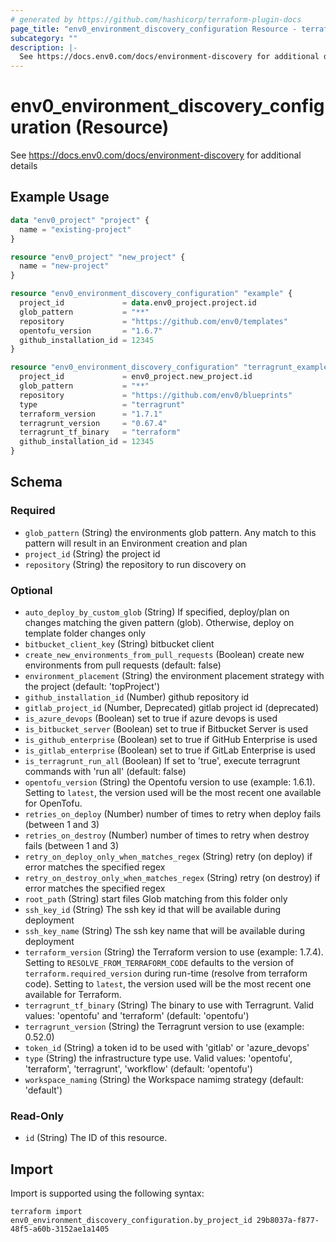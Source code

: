 ```yaml
---
# generated by https://github.com/hashicorp/terraform-plugin-docs
page_title: "env0_environment_discovery_configuration Resource - terraform-provider-env0"
subcategory: ""
description: |-
  See https://docs.env0.com/docs/environment-discovery for additional details
---
```


# env0_environment_discovery_configuration (Resource)

See https://docs.env0.com/docs/environment-discovery for additional details

## Example Usage

```terraform
data "env0_project" "project" {
  name = "existing-project"
}

resource "env0_project" "new_project" {
  name = "new-project"
}

resource "env0_environment_discovery_configuration" "example" {
  project_id             = data.env0_project.project.id
  glob_pattern           = "**"
  repository             = "https://github.com/env0/templates"
  opentofu_version       = "1.6.7"
  github_installation_id = 12345
}

resource "env0_environment_discovery_configuration" "terragrunt_example" {
  project_id             = env0_project.new_project.id
  glob_pattern           = "**"
  repository             = "https://github.com/env0/blueprints"
  type                   = "terragrunt"
  terraform_version      = "1.7.1"
  terragrunt_version     = "0.67.4"
  terragrunt_tf_binary   = "terraform"
  github_installation_id = 12345
}
```

<!-- schema generated by tfplugindocs -->
## Schema

### Required

- `glob_pattern` (String) the environments glob pattern. Any match to this pattern will result in an Environment creation and plan
- `project_id` (String) the project id
- `repository` (String) the repository to run discovery on

### Optional

- `auto_deploy_by_custom_glob` (String) If specified, deploy/plan on changes matching the given pattern (glob). Otherwise, deploy on template folder changes only
- `bitbucket_client_key` (String) bitbucket client
- `create_new_environments_from_pull_requests` (Boolean) create new environments from pull requests (default: false)
- `environment_placement` (String) the environment placement strategy with the project (default: 'topProject')
- `github_installation_id` (Number) github repository id
- `gitlab_project_id` (Number, Deprecated) gitlab project id (deprecated)
- `is_azure_devops` (Boolean) set to true if azure devops is used
- `is_bitbucket_server` (Boolean) set to true if Bitbucket Server is used
- `is_github_enterprise` (Boolean) set to true if GitHub Enterprise is used
- `is_gitlab_enterprise` (Boolean) set to true if GitLab Enterprise is used
- `is_terragrunt_run_all` (Boolean) If set to 'true', execute terragrunt commands with 'run all' (default: false)
- `opentofu_version` (String) the Opentofu version to use (example: 1.6.1). Setting to `latest`, the version used will be the most recent one available for OpenTofu.
- `retries_on_deploy` (Number) number of times to retry when deploy fails (between 1 and 3)
- `retries_on_destroy` (Number) number of times to retry when destroy fails (between 1 and 3)
- `retry_on_deploy_only_when_matches_regex` (String) retry (on deploy) if error matches the specified regex
- `retry_on_destroy_only_when_matches_regex` (String) retry (on destroy) if error matches the specified regex
- `root_path` (String) start files Glob matching from this folder only
- `ssh_key_id` (String) The ssh key id that will be available during deployment
- `ssh_key_name` (String) The ssh key name that will be available during deployment
- `terraform_version` (String) the Terraform version to use (example: 1.7.4). Setting to `RESOLVE_FROM_TERRAFORM_CODE` defaults to the version of `terraform.required_version` during run-time (resolve from terraform code). Setting to `latest`, the version used will be the most recent one available for Terraform.
- `terragrunt_tf_binary` (String) The binary to use with Terragrunt. Valid values: 'opentofu' and 'terraform' (default: 'opentofu')
- `terragrunt_version` (String) the Terragrunt version to use (example: 0.52.0)
- `token_id` (String) a token id to be used with 'gitlab' or 'azure_devops'
- `type` (String) the infrastructure type use. Valid values: 'opentofu', 'terraform', 'terragrunt', 'workflow' (default: 'opentofu')
- `workspace_naming` (String) the Workspace namimg strategy (default: 'default')

### Read-Only

- `id` (String) The ID of this resource.

## Import

Import is supported using the following syntax:

```shell
terraform import env0_environment_discovery_configuration.by_project_id 29b8037a-f877-48f5-a60b-3152ae1a1405
```
